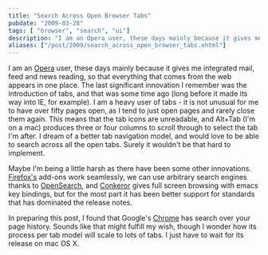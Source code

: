 ```yaml
---
title: "Search Across Open Browser Tabs"
pubdate: "2009-03-28"
tags: [ "browser", "search", "ui"]
description: "I am an Opera user, these days mainly because it gives me integrated mail, feed and news reading, so that everything that comes from the web appears in one place.  The last significant innovation I remember was the introduction of tabs, and that was some time ago (long before it made its way into IE, for example).  I am a heavy user of tabs - it is not unusual for me to have over fifty pages open, as I tend to just open pages and rarely close them again.  This means that the tab icons are unreadable, and Alt+Tab (I'm on a mac) produces three or four columns to scroll through to select the tab I'm after.  I dream of a better tab navigation model, and would love to be able to search across all the open tabs.  Surely it wouldn't be that hard to implement."
aliases: ["/post/2009/search_across_open_browser_tabs.xhtml"]
---
```

<p>I am an <a href="http://www.opera.com/">Opera</a> user, these days mainly because it gives me integrated mail, feed and news reading, so that everything that comes from the web appears in one place.  The last significant innovation I remember was the introduction of tabs, and that was some time ago (long before it made its way into IE, for example).  I am a heavy user of tabs - it is not unusual for me to have over fifty pages open, as I tend to just open pages and rarely close them again.  This means that the tab icons are unreadable, and Alt+Tab (I'm on a mac) produces three or four columns to scroll through to select the tab I'm after.  I dream of a better tab navigation model, and would love to be able to search across all the open tabs.  Surely it wouldn't be that hard to implement.</p>
<p>Maybe I'm being a little harsh as there have been some other innovations.  <a href="http://www.mozilla.com/firefox/">Firefox's</a> add-ons work seamlessly, we can use arbitrary search engines thanks to <a href="http://www.opensearch.org/">OpenSearch</a>, and <a href="http://conkeror.org/">Conkeror</a> gives full screen browsing with emacs key bindings, but for the most part it has been better support for standards that has dominated the release notes.</p>
<p>In preparing this post, I found that Google's <a href="http://www.google.com/chrome">Chrome</a> has search over your page history.  Sounds like that might fulfill my wish, though I wonder how its process per tab model will scale to lots of tabs.  I just have to wait for its release on mac OS X.</p>
